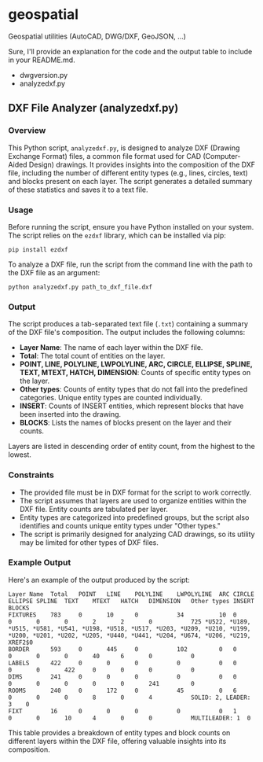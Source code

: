 # geospatial
Geospatial utilities (AutoCAD, DWG/DXF, GeoJSON, ...)

Sure, I'll provide an explanation for the code and the output table to include in your README.md.
- dwgversion.py
- analyzedxf.py

## DXF File Analyzer (analyzedxf.py)

### Overview

This Python script, `analyzedxf.py`, is designed to analyze DXF (Drawing Exchange Format) files, a common file format used for CAD (Computer-Aided Design) drawings. It provides insights into the composition of the DXF file, including the number of different entity types (e.g., lines, circles, text) and blocks present on each layer. The script generates a detailed summary of these statistics and saves it to a text file.

### Usage

Before running the script, ensure you have Python installed on your system. The script relies on the `ezdxf` library, which can be installed via pip:

```
pip install ezdxf
```

To analyze a DXF file, run the script from the command line with the path to the DXF file as an argument:

```
python analyzedxf.py path_to_dxf_file.dxf
```

### Output

The script produces a tab-separated text file (`.txt`) containing a summary of the DXF file's composition. The output includes the following columns:

- **Layer Name**: The name of each layer within the DXF file.
- **Total**: The total count of entities on the layer.
- **POINT, LINE, POLYLINE, LWPOLYLINE, ARC, CIRCLE, ELLIPSE, SPLINE, TEXT, MTEXT, HATCH, DIMENSION**: Counts of specific entity types on the layer.
- **Other types**: Counts of entity types that do not fall into the predefined categories. Unique entity types are counted individually.
- **INSERT**: Counts of INSERT entities, which represent blocks that have been inserted into the drawing.
- **BLOCKS**: Lists the names of blocks present on the layer and their counts.

Layers are listed in descending order of entity count, from the highest to the lowest.

### Constraints

- The provided file must be in DXF format for the script to work correctly.
- The script assumes that layers are used to organize entities within the DXF file. Entity counts are tabulated per layer.
- Entity types are categorized into predefined groups, but the script also identifies and counts unique entity types under "Other types."
- The script is primarily designed for analyzing CAD drawings, so its utility may be limited for other types of DXF files.

### Example Output

Here's an example of the output produced by the script:

```
Layer Name  Total   POINT   LINE    POLYLINE    LWPOLYLINE  ARC CIRCLE  ELLIPSE SPLINE  TEXT    MTEXT   HATCH   DIMENSION   Other types INSERT  BLOCKS
FIXTURES    783     0       10      0           34          10  0       0       0       0       2       2       0           725 *U522, *U189, *U515, *U581, *U541, *U198, *U518, *U517, *U203, *U209, *U210, *U199, *U200, *U201, *U202, *U205, *U440, *U441, *U204, *U674, *U206, *U219, XREF2$0
BORDER      593     0       445     0           102         0   0       0       0       0       40      6       0           0
LABELS      422     0       0       0           0           0   0       0       0       422     0       0       0           0
DIMS        241     0       0       0           0           0   0       0       0       0       0       0       241         0
ROOMS       240     0       172     0           45          0   6       0       0       0       8       0       4           SOLID: 2, LEADER: 3    0
FIXT        16      0       0       0           0           0   1       0       0       10      4       0       0           MULTILEADER: 1  0
```

This table provides a breakdown of entity types and block counts on different layers within the DXF file, offering valuable insights into its composition.
